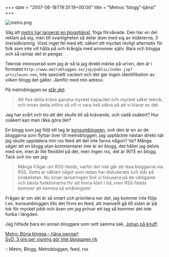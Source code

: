 +++
date = "2007-06-18T19:31:19+00:00"
title = "Metros “blogg”-tjänst"
+++

<div class="left">
  <img src='http://cdn.junkpile.se/2007/06/metro.png' alt='metro.png' />
</div>

Såg att [metro har lanserat en bloggtjänst][1], föga förvånade. Den har en del reklam på sig, men till ovanligheten så delar dom med sig av intäkterna, 3 öre/sidvisning. Visst inget fel med ett, säkert ett mycket revligt alternativ för folk som inte vill hålla på och krångla med annonser själv. Bara och blogga och så ramlar det in pengar.

Teknisk intresserad som jag är så la jag direkt märke på url:en, den är i formatet `http://www.metrobloggen.se/jsp/public/index.jsp?article=nn.nnn`, inte speciellt vackert och det ger ingen identifikation av vilken blogg det gäller. Jämför med min adress.

På metrobloggen.se [står det][2]:

> Att fixa detta krävs ganska mycket kapacitet och mycket säker teknik, och innan detta införs så vill vi vara helt säkra på att vi klarar av det.

Jag har svårt och tro att det skulle bli så krävande, och vadå osäkert? Hur osäkert kan man råka göra det?

En blogg som jag följt ett tag är [konsumbloggen][3], och den är en av de bloggarna som flyttar över till metrobloggen, jag upptäckte nästan direkt när jag skulle uppdatera min rss feed att det inte fanns någon? Va? Många säger att en blogg utan kommentarer inte är en blogg, det håller jag delvis med om, men är lite flexiblel på det, men ingen rss, det är INTE en blogg. Tack och lov ser jag:

> Många frågar om RSS-feeds, varför det inte går att läsa bloggarna via RSS. Detta är såklart något som redan har diskuterats och står på önskelistan. Nu innan lanseringen fick vi fokusera på de viktigaste och bästa funktionerna för att hinna klart i tid, men RSS-feeds kommer att komma så småningom!

Frågan är om det är så smart och prioritera ner det, jag kommer inte följa t.ex. konsumbloggen tills det finns en feed, att manuellt gå till sidan är på tok för mycket jobb och även om jag prövar ett tag så kommer det inte funka i längden.

Jag hittade bara en annan bloggare som sett samma sak, [Johan på knuff][4].

[Metro: Börja blogga – tjäna pengar!][5]  
[SvD: 3 öre per visning gör inte bloggaren rik][6]

:: Metro, Blogg, Metrobloggen, feed, rss

<small></small>

 [1]: http://www.metrobloggen.se/
 [2]: http://www.metrobloggen.se/jsp/public/index.jsp?article=19.706
 [3]: http://konsumbloggen.com/
 [4]: http://knuff.se/johan/0706181619
 [5]: http://metro.se/se/article/2007/06/18/18/1845-42/index.xml
 [6]: http://www.svd.se/dynamiskt/blogg/did_12676000.asp?id=4171
